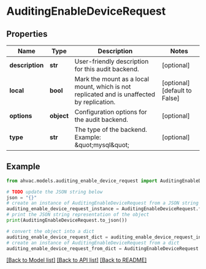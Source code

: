 # AuditingEnableDeviceRequest


## Properties

Name | Type | Description | Notes
------------ | ------------- | ------------- | -------------
**description** | **str** | User-friendly description for this audit backend. | [optional] 
**local** | **bool** | Mark the mount as a local mount, which is not replicated and is unaffected by replication. | [optional] [default to False]
**options** | **object** | Configuration options for the audit backend. | [optional] 
**type** | **str** | The type of the backend. Example: \&quot;mysql\&quot; | [optional] 

## Example

```python
from ahvac.models.auditing_enable_device_request import AuditingEnableDeviceRequest

# TODO update the JSON string below
json = "{}"
# create an instance of AuditingEnableDeviceRequest from a JSON string
auditing_enable_device_request_instance = AuditingEnableDeviceRequest.from_json(json)
# print the JSON string representation of the object
print(AuditingEnableDeviceRequest.to_json())

# convert the object into a dict
auditing_enable_device_request_dict = auditing_enable_device_request_instance.to_dict()
# create an instance of AuditingEnableDeviceRequest from a dict
auditing_enable_device_request_from_dict = AuditingEnableDeviceRequest.from_dict(auditing_enable_device_request_dict)
```
[[Back to Model list]](../README.md#documentation-for-models) [[Back to API list]](../README.md#documentation-for-api-endpoints) [[Back to README]](../README.md)


